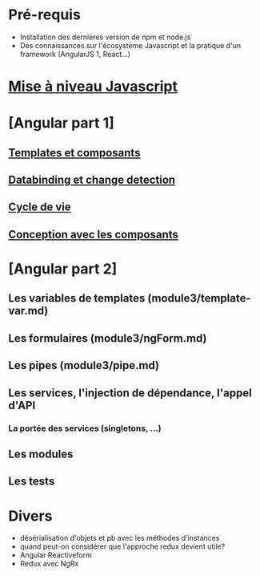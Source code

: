 # Pré-requis
* Installation des dernières version de npm et node.js
* Des connaissances sur l'écosystème Javascript et la pratique d'un framework (AngularJS 1, React…)

# [Mise à niveau Javascript](module1/README.md)

# [Angular part 1]
## [Templates et composants](module2/components-templates.md)
## [Databinding et change detection](module2/databinding.md)
## [Cycle de vie](module2/lifecycle.md)
## [Conception avec les composants](module2/components-conception.md)

# [Angular part 2]
## Les variables de templates (module3/template-var.md)
## Les formulaires (module3/ngForm.md)
## Les pipes (module3/pipe.md)
## Les services, l'injection de dépendance, l'appel d'API
### La portée des services (singletons, ...)
## Les modules
## Les tests

# Divers
* désérialisation d'objets et pb avec les méthodes d'instances
* quand peut-on considérer que l'approche redux devient utile?
* Angular Reactiveform
* Redux avec NgRx
